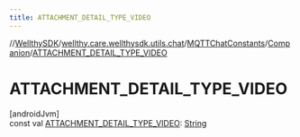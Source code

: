 ```yaml
---
title: ATTACHMENT_DETAIL_TYPE_VIDEO
---
```

//[WellthySDK](../../../../index.html)/[wellthy.care.wellthysdk.utils.chat](../../index.html)/[MQTTChatConstants](../index.html)/[Companion](index.html)/[ATTACHMENT_DETAIL_TYPE_VIDEO](-a-t-t-a-c-h-m-e-n-t_-d-e-t-a-i-l_-t-y-p-e_-v-i-d-e-o.html)



# ATTACHMENT_DETAIL_TYPE_VIDEO



[androidJvm]\
const val [ATTACHMENT_DETAIL_TYPE_VIDEO](-a-t-t-a-c-h-m-e-n-t_-d-e-t-a-i-l_-t-y-p-e_-v-i-d-e-o.html): [String](https://kotlinlang.org/api/latest/jvm/stdlib/kotlin/-string/index.html)





